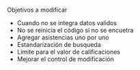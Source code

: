 Objetivos a modificar 
- Cuando no se integra datos validos
- No se reinicia el código si no se encuetra
- Agregar asistencias uno por uno
- Estandarización de busqueda
- Límite para el valor de calificaciones
- Mejorar el control de modificación



